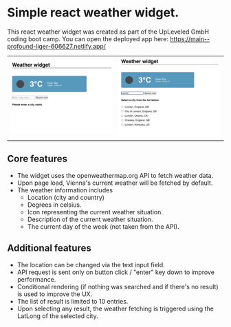# Simple react weather widget.

This react weather widget was created as part of the UpLeveled GmbH coding boot camp. You can open the deployed app here: https://main--profound-liger-606627.netlify.app/

<table>
  <tr>
    <td><img src='./app-preview-default.png' width='500'></td>
    <td><img src='./app-preview-searched.png' width='500'></td>
  </tr>
</table>

## Core features

- The widget uses the openweathermap.org API to fetch weather data.
- Upon page load, Vienna's current weather will be fetched by default.
- The weather information includes
  - Location (city and country)
  - Degrees in celsius.
  - Icon representing the current weather situation.
  - Description of the current weather situation.
  - The current day of the week (not taken from the API).

## Additional features

- The location can be changed via the text input field.
- API request is sent only on button click / "enter" key down to improve performance.
- Conditional rendering (if nothing was searched and if there's no result) is used to improve the UX.
- The list of result is limited to 10 entries.
- Upon selecting any result, the weather fetching is triggered using the LatLong of the selected city.
